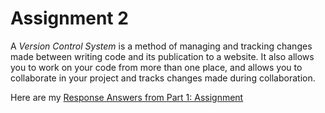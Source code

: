 # Assignment 2

A *Version Control System* is a method of managing and tracking changes made between writing code and its publication to a website. It also allows you to work on your code from more than one place, and allows you to collaborate in your project and tracks changes made during collaboration.

Here are my [Response Answers from Part 1: Assignment](./responses.txt)
